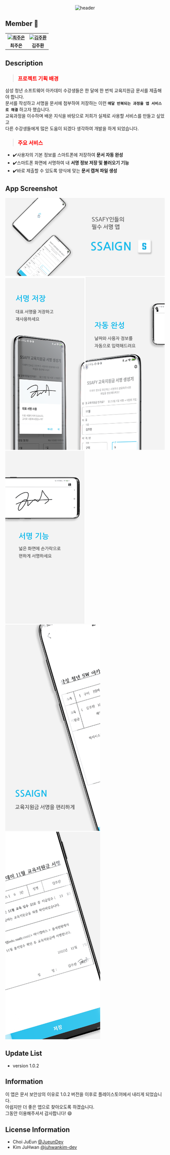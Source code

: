 <div align="center">
  
  ![header](https://capsule-render.vercel.app/api?type=waving&color=gradient&customColorList=1&height=300&section=header&text=SSAIGN&fontSize=90&fontAlignY=35&desc=삼성%20청년%20SW%20아카데미%20(SSAFY)%20교육지원금%20서명%20앱%20프로젝트&descAlignY=60)
  
</div>
 
 
 ## **Member** 🧡

<table align="center" style="font-weight : bold">
    <tr>
        <td align="center">
            <a href="https://github.com/Jueundev">                 
                <img alt="최주은" src="https://avatars.githubusercontent.com/lovestardev" width="200" />            
            </a>
        </td>
              <td align="center">
            <a href="https://github.com/juhwankim-dev">                 
                <img alt="김주환" src="https://avatars.githubusercontent.com/juhwankim-dev" width="200" />            
            </a>
        </td>
    </tr>
    <tr>
        <td align="center">최주은</td>
        <td align="center">김주환</td>
    </tr>
</table>

## Description
> <h3><font color="red">프로젝트 기획 배경</font></h3>

삼성 청년 소프트웨어 아카데미 수강생들은 한 달에 한 번씩 교육지원금 문서를 제출해야 합니다. <br>
문서를 작성하고 서명을 문서에 첨부하여 저장하는 이런 **`매달 반복되는 과정을 앱 서비스로 해결`** 하고자 했습니다. <br>
교육과정을 이수하며 배운 지식을 바탕으로 저희가 실제로 사용할 서비스를 만들고 싶었고 <br>
다른 수강생들에게 많은 도움이 되겠다 생각하여 개발을 하게 되었습니다. <br>

> <h3><font color="red">주요 서비스</font></h3>

<ul>
	<li>✔️사용자의 기본 정보를 스마트폰에 저장하여 <strong>문서 자동 완성</strong></li>
  <li>✔️스마트폰 화면에 서명하여 내 <strong>서명 정보 저장 및 불러오기 기능</strong></li>
  <li>✔️바로 제출할 수 있도록 양식에 맞는 <strong>문서 캡쳐 파일 생성</strong></li>
</ul>

## App Screenshot
<div>
  <img src="/images/banner.png">
</div>
<div>
  <img src="/images/screenshot_3.png" width=250>
  <img src="/images/screenshot_4.png" width=250>
  <img src="/images/screenshot_5.png" width=250>
</div>
<div>
  <img src="/images/screenshot_1.png" width=300>
  <img src="/images/screenshot_2.png" width=300>
</div>

## Update List
- version 1.0.2

## Information
이 앱은 문서 보안상의 이유로 1.0.2 버전을 이후로 플레이스토어에서 내리게 되었습니다. <br>
아쉽지만 더 좋은 앱으로 찾아오도록 하겠습니다. <br>
그동안 이용해주셔서 감사합니다! 😄

## License Information
- Choi JuEun [@JueunDev](https://github.com/Jueundev)
- Kim JuHwan [@juhwankim-dev](https://github.com/juhwankim-dev)
